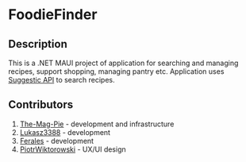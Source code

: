# FoodieFinder
## Description
This is a .NET MAUI project of application for searching and managing recipes, support shopping, managing pantry etc.
Application uses [Suggestic API](https://suggestic.com/api.html) to search recipes.

## Contributors
1. [The-Mag-Pie](https://github.com/The-Mag-Pie) - development and infrastructure
2. [Lukasz3388](https://github.com/Lukasz3388) - development
3. [Ferales](https://github.com/Ferales) - development
4. [PiotrWiktorowski](https://github.com/PiotrWiktorowski) - UX/UI design
